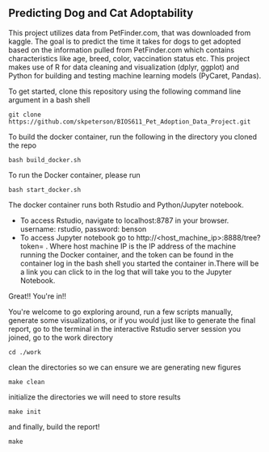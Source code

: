 ## Predicting Dog and Cat Adoptability

This project utilizes data from PetFinder.com, that was downloaded from kaggle. The goal is to predict the time it takes for dogs to get adopted based on the information pulled from PetFinder.com which contains characteristics like age, breed, color, vaccination status etc. This project makes use of R for data cleaning and visualization (dplyr, ggplot) and Python for building and testing machine learning models (PyCaret, Pandas). 

To get started, clone this repository using the following command line argument in a bash shell
```
git clone https://github.com/skpeterson/BIOS611_Pet_Adoption_Data_Project.git
```

To build the docker container, run the following in the directory you cloned the repo
```
bash build_docker.sh
```

To run the Docker container, please run 
```
bash start_docker.sh
```

The docker container runs both Rstudio and Python/Jupyter notebook.
- To access Rstudio, navigate to localhost:8787 in your browser. username: rstudio, password: benson
- To access Jupyter notebook go to http://<host_machine_ip>:8888/tree?token=<token> . Where host machine IP is the IP address of the machine running the Docker container, and the token can be found in the container log in the bash shell you started the container in.There will be a link you can click to in the log that will take you to the Jupyter Notebook. 

Great!! You're in!!

You're welcome to go exploring around, run a few scripts manually, generate some visualizations, or if you would just like to generate the final report, go to the terminal in the interactive Rstudio server session you joined, go to the work directory
```
cd ./work
``` 
clean the directories so we can ensure we are generating new figures 
```
make clean
```
initialize the directories we will need to store results
```
make init
```
and finally, build the report!
```
make
```
